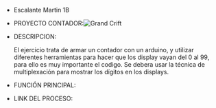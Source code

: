 - Escalante Martin 1B
- PROYECTO CONTADOR:![Grand Crift](https://github.com/xmartin001/xmartin001/assets/138587399/9a4f4451-5454-400d-82b8-8bcc3656b5f7)

- DESCRIPCION:
  
   El ejercicio trata de armar un contador con un arduino, y utilizar diferentes herramientas para hacer que los display vayan del 0 al 99,
  para ello es muy importante el codigo. Se debera usar la técnica de multiplexación para mostrar los dígitos en los displays.
  
- FUNCIÓN PRINCIPAL:
  
- LINK DEL PROCESO:



<!---
xmartin001/xmartin001 is a ✨ special ✨ repository because its `README.md` (this file) appears on your GitHub profile.
You can click the Preview link to take a look at your changes.
--->
